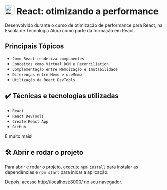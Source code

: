 # <img src="https://upload.wikimedia.org/wikipedia/commons/a/a7/React-icon.svg" alt="React Logo" width="30" height="30"> React: otimizando a performance

Desenvolvido durante o curso de otimização de performance para React, na Escola de Tecnologia Alura como parte da formação em React.

## Principais Tópicos

- `Como React renderiza componentes`
- `Conceitos como Virtual DOM e Reconciliation`
- `Complementação entre Memoização e Imutabilidade`
- `Diferenças entre Memo e useMemo`
- `Utilização da React DevTools`

## ✔️ Técnicas e tecnologias utilizadas

- `React`
- `React DevTools`
- `Create React App`
- `GitHub`

E muito mais!

## 🛠️ Abrir e rodar o projeto

Para abrir e rodar o projeto, execute `npm install` para instalar as dependências e `npm start` para inicar a aplicação.

Depois, acesse <a href="http://localhost:3000/">http://localhost:3000/</a> no seu navegador.
